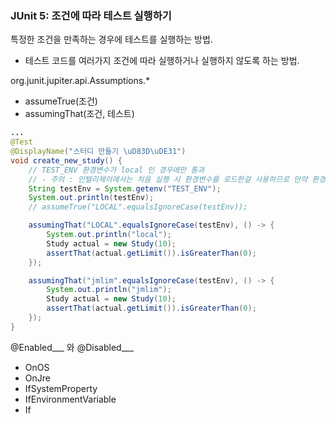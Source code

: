 ### JUnit 5: 조건에 따라 테스트 실행하기

특정한 조건을 만족하는 경우에 테스트를 실행하는 방법.

- 테스트 코드를 여러가지 조건에 따라 실행하거나 실행하지 않도록 하는 방법.

org.junit.jupiter.api.Assumptions.*
 - assumeTrue(조건)
 - assumingThat(조건, 테스트)

~~~java
...
@Test
@DisplayName("스터디 만들기 \uD83D\uDE31")
void create_new_study() {
    // TEST_ENV 환경변수가 local 인 경우에만 통과
    // - 주의 : 인텔리제이에서는 처음 실행 시 환경변수를 로드한걸 사용하므로 만약 환경변수가 변경되었다면 재시작을 해야 정상적으로 읽어온다.
    String testEnv = System.getenv("TEST_ENV");
    System.out.println(testEnv);
    // assumeTrue("LOCAL".equalsIgnoreCase(testEnv));

    assumingThat("LOCAL".equalsIgnoreCase(testEnv), () -> {
        System.out.println("local");
        Study actual = new Study(10);
        assertThat(actual.getLimit()).isGreaterThan(0);
    });

    assumingThat("jmlim".equalsIgnoreCase(testEnv), () -> {
        System.out.println("jmlim");
        Study actual = new Study(10);
        assertThat(actual.getLimit()).isGreaterThan(0);
    });
}
~~~

@Enabled___ 와 @Disabled___
 - OnOS
 - OnJre
 - IfSystemProperty
 - IfEnvironmentVariable
 - If